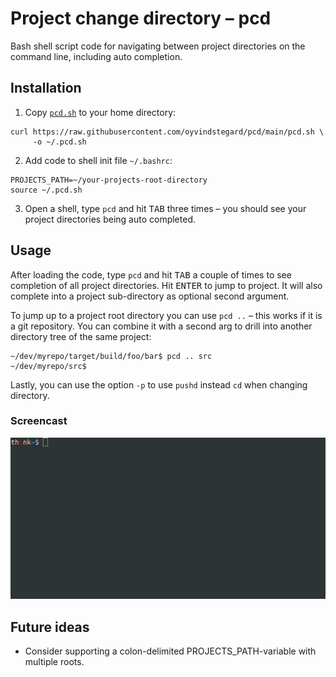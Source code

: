 # Project change directory – pcd

Bash shell script code for navigating between project directories on the command
line, including auto completion.

## Installation

1. Copy [`pcd.sh`](pcd.sh) to your home directory:

```
curl https://raw.githubusercontent.com/oyvindstegard/pcd/main/pcd.sh \
     -o ~/.pcd.sh
```
             
2. Add code to shell init file `~/.bashrc`:

```
PROJECTS_PATH=~/your-projects-root-directory
source ~/.pcd.sh
```
    
3. Open a shell, type `pcd` and hit <kbd>TAB</kbd> three times – you should see
   your project directories being auto completed.

## Usage

After loading the code, type `pcd` and hit <kbd>TAB</kbd> a couple of times to
see completion of all project directories. Hit <kbd>ENTER</kbd> to jump to
project. It will also complete into a project sub-directory as optional second
argument.

To jump up to a project root directory you can use `pcd ..` – this works if it
is a git repository. You can combine it with a second arg to drill into another
directory tree of the same project:

    ~/dev/myrepo/target/build/foo/bar$ pcd .. src
    ~/dev/myrepo/src$ 

Lastly, you can use the option `-p` to use `pushd` instead `cd` when changing
directory.

### Screencast

<p><img src=".screencast.gif?raw=true" alt="Screencast"/></p>

## Future ideas

- Consider supporting a colon-delimited PROJECTS_PATH-variable with multiple
  roots.
